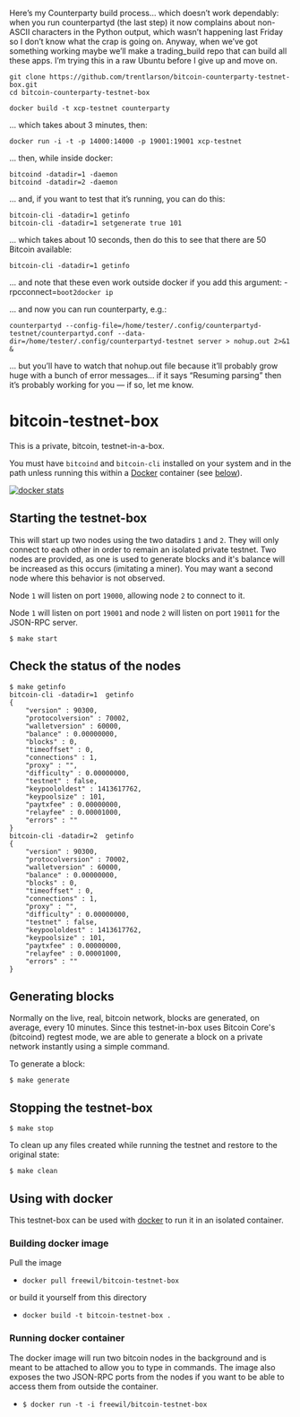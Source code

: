 


Here’s my Counterparty build process… which doesn’t work dependably: when you run counterpartyd (the last step) it now complains about non-ASCII characters in the Python output, which wasn’t happening last Friday so I don’t know what the crap is going on.  Anyway, when we’ve got something working maybe we’ll make a trading_build repo that can build all these apps.  I’m trying this in a raw Ubuntu before I give up and move on.



    git clone https://github.com/trentlarson/bitcoin-counterparty-testnet-box.git
    cd bitcoin-counterparty-testnet-box

    docker build -t xcp-testnet counterparty

... which takes about 3 minutes, then:

    docker run -i -t -p 14000:14000 -p 19001:19001 xcp-testnet

... then, while inside docker:

    bitcoind -datadir=1 -daemon
    bitcoind -datadir=2 -daemon

... and, if you want to test that it’s running, you can do this:

    bitcoin-cli -datadir=1 getinfo
    bitcoin-cli -datadir=1 setgenerate true 101

... which takes about 10 seconds, then do this to see that there are 50 Bitcoin available:

    bitcoin-cli -datadir=1 getinfo

... and note that these even work outside docker if you add this argument: -rpcconnect=`boot2docker ip`

... and now you can run counterparty, e.g.:

    counterpartyd --config-file=/home/tester/.config/counterpartyd-testnet/counterpartyd.conf --data-dir=/home/tester/.config/counterpartyd-testnet server > nohup.out 2>&1 &

... but you’ll have to watch that nohup.out file because it’ll probably grow huge with a bunch of error messages… if it says “Resuming parsing” then it’s probably working for you — if so, let me know.




# bitcoin-testnet-box

This is a private, bitcoin, testnet-in-a-box.

You must have `bitcoind` and `bitcoin-cli` installed on your system and in the
path unless running this within a [Docker](https://www.docker.io) container
(see [below](#using-with-docker)).

[![docker stats](http://dockeri.co/image/freewil/bitcoin-testnet-box)](https://registry.hub.docker.com/u/freewil/bitcoin-testnet-box/)

## Starting the testnet-box

This will start up two nodes using the two datadirs `1` and `2`. They
will only connect to each other in order to remain an isolated private testnet.
Two nodes are provided, as one is used to generate blocks and it's balance
will be increased as this occurs (imitating a miner). You may want a second node
where this behavior is not observed.

Node `1` will listen on port `19000`, allowing node `2` to connect to it.

Node `1` will listen on port `19001` and node `2` will listen on port `19011`
for the JSON-RPC server.


```
$ make start
```

## Check the status of the nodes

```
$ make getinfo
bitcoin-cli -datadir=1  getinfo
{
    "version" : 90300,
    "protocolversion" : 70002,
    "walletversion" : 60000,
    "balance" : 0.00000000,
    "blocks" : 0,
    "timeoffset" : 0,
    "connections" : 1,
    "proxy" : "",
    "difficulty" : 0.00000000,
    "testnet" : false,
    "keypoololdest" : 1413617762,
    "keypoolsize" : 101,
    "paytxfee" : 0.00000000,
    "relayfee" : 0.00001000,
    "errors" : ""
}
bitcoin-cli -datadir=2  getinfo
{
    "version" : 90300,
    "protocolversion" : 70002,
    "walletversion" : 60000,
    "balance" : 0.00000000,
    "blocks" : 0,
    "timeoffset" : 0,
    "connections" : 1,
    "proxy" : "",
    "difficulty" : 0.00000000,
    "testnet" : false,
    "keypoololdest" : 1413617762,
    "keypoolsize" : 101,
    "paytxfee" : 0.00000000,
    "relayfee" : 0.00001000,
    "errors" : ""
}
```

## Generating blocks

Normally on the live, real, bitcoin network, blocks are generated, on average,
every 10 minutes. Since this testnet-in-box uses Bitcoin Core's (bitcoind)
regtest mode, we are able to generate a block on a private network
instantly using a simple command.

To generate a block:

```
$ make generate
```

## Stopping the testnet-box

```
$ make stop
```

To clean up any files created while running the testnet and restore to the
original state:

```
$ make clean
```

## Using with docker
This testnet-box can be used with [docker](https://www.docker.io/) to run it in
an isolated container.

### Building docker image

Pull the image
  * `docker pull freewil/bitcoin-testnet-box`

or build it yourself from this directory
  * `docker build -t bitcoin-testnet-box .`

### Running docker container
The docker image will run two bitcoin nodes in the background and is meant to be
attached to allow you to type in commands. The image also exposes
the two JSON-RPC ports from the nodes if you want to be able to access them
from outside the container.

* `$ docker run -t -i freewil/bitcoin-testnet-box`
